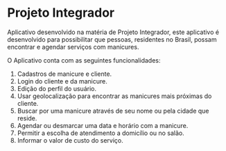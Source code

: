 # Projeto Integrador

Aplicativo desenvolvido na matéria de Projeto Integrador, este aplicativo é desenvolvido para possibilitar que pessoas, residentes no Brasil, possam encontrar e agendar serviços com manicures. 

O Aplicativo conta com as seguintes funcionalidades:

1. Cadastros de manicure e cliente.
2. Login do cliente e da manicure.
3. Edição do perfil do usuário.
4. Usar geolocalização para encontrar as manicures mais próximas do cliente.
5. Buscar por uma manicure através de seu nome ou pela cidade que reside. 
6. Agendar ou desmarcar uma data e horário com a manicure.
7. Permitir a escolha de atendimento a domicílio ou no salão.
8. Informar o valor de custo do serviço.